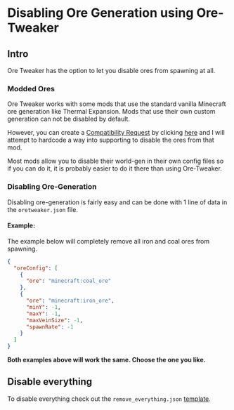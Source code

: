 # Disabling Ore Generation using Ore-Tweaker

## Intro

Ore Tweaker has the option to let you disable ores from spawning at all.

### Modded Ores

Ore Tweaker works with some mods that use the standard vanilla Minecraft ore generation like Thermal Expansion. Mods
that use their own custom generation can not be disabled by default.

However, you can create a [Compatibility Request](https://github.com/EwyBoy/OreTweaker/issues/new?assignees=EwyBoy&labels=Compatibility+Request&template=compatibility-request.md&title=%5BCompatibility%5D+MOD-NAME) by clicking [here](https://github.com/EwyBoy/OreTweaker/issues/new?assignees=EwyBoy&labels=Compatibility+Request&template=compatibility-request.md&title=%5BCompatibility%5D+MOD-NAME)
and I will attempt to hardcode a way into supporting to disable the ores from that mod.

Most mods allow you to disable their world-gen in their own config files so if you can do it, it is probably easier to
do it there than using Ore-Tweaker.

### Disabling Ore-Generation

Disabling ore-generation is fairly easy and can be done with 1 line of data in the `oretweaker.json` file.

#### Example:
The example below will completely remove all iron and coal ores from spawning.
```json
{
  "oreConfig": [
    {
      "ore": "minecraft:coal_ore"
    },
    {
      "ore": "minecraft:iron_ore",
      "minY": -1,
      "maxY": -1,
      "maxVeinSize": -1,
      "spawnRate": -1
    }
  ]
}
```
__Both examples above will work the same. Choose the one you like.__

## Disable everything
To disable everything check out the `remove_everything.json` [template](https://github.com/EwyBoy/OreTweaker/wiki/Templates).
